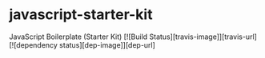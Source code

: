 # javascript-starter-kit
JavaScript Boilerplate (Starter Kit)
[![Build Status][travis-image]][travis-url] [![dependency status][dep-image]][dep-url]
